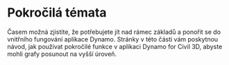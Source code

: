 # Pokročilá témata

Časem možná zjistíte, že potřebujete jít nad rámec základů a ponořit se do vnitřního fungování aplikace Dynamo. Stránky v této části vám poskytnou návod, jak používat pokročilé funkce v aplikaci Dynamo for Civil 3D, abyste mohli grafy posunout na vyšší úroveň.
